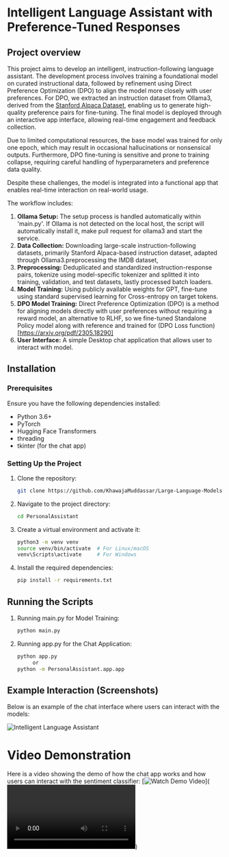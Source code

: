 # Intelligent Language Assistant with Preference-Tuned Responses

## Project overview

This project aims to develop an intelligent, instruction-following language assistant. The development process involves training a foundational model on curated instructional data, followed by refinement using Direct Preference Optimization (DPO) to align the model more closely with user preferences. For DPO, we extracted an instruction dataset from Ollama3, derived from the [Stanford Alpaca Dataset](https://github.com/tatsu-lab/stanford_alpaca/blob/main/alpaca_data.json), enabling us to generate high-quality preference pairs for fine-tuning. The final model is deployed through an interactive app interface, allowing real-time engagement and feedback collection.

Due to limited computational resources, the base model was trained for only one epoch, which may result in occasional hallucinations or nonsensical outputs. Furthermore, DPO fine-tuning is sensitive and prone to training collapse, requiring careful handling of hyperparameters and preference data quality.

Despite these challenges, the model is integrated into a functional app that enables real-time interaction on real-world usage.

The workflow includes:
1. **Ollama Setup:** The setup process is handled automatically within 'main.py'. If Ollama is not detected on the local host, the script will automatically install it, make pull request for ollama3 and start the service.
2. **Data Collection:** Downloading large-scale instruction-following datasets, primarily Stanford Alpaca-based instruction dataset, adapted through Ollama3.preprocessing the IMDB dataset, 
3. **Preprocessing:** Deduplicated and standardized instruction-response pairs, tokenize using model-specific tokenizer and splitted it into training, validation, and test datasets, lastly processed batch loaders.
4. **Model Training:** Using publicly available weights for GPT, fine-tune using standard supervised learning for Cross-entropy on target tokens.
5. **DPO Model Training:** Direct Preference Optimization (DPO) is a method for aligning models directly with user preferences without requiring a reward model, an alternative to RLHF, so we fine-tuned Standalone Policy model along with reference and trained for (DPO Loss function)[https://arxiv.org/pdf/2305.18290] 
6. **User Interface:** A simple Desktop chat application that allows user to interact with model.

## Installation

### Prerequisites
Ensure you have the following dependencies installed:
- Python 3.6+
- PyTorch
- Hugging Face Transformers
- threading
- tkinter (for the chat app)

### Setting Up the Project

1. Clone the repository:
   ```bash
   git clone https://github.com/KhawajaMuddassar/Large-Language-Models/PersonalAssistant.git

2. Navigate to the project directory:
   ```bash
   cd PersonalAssistant
3. Create a virtual environment and activate it:
   ```bash
   python3 -m venv venv
   source venv/bin/activate  # For Linux/macOS
   venv\Scripts\activate     # For Windows
4. Install the required dependencies:
   ```bash
   pip install -r requirements.txt

## Running the Scripts
   
1. Running main.py for Model Training:   
   ```bash
   python main.py   
2. Running app.py for the Chat Application:
   ```bash
   python app.py
        or 
   python -m PersonalAssistant.app.app

## Example Interaction (Screenshots)
Below is an example of the chat interface where users can interact with the models:

![Intelligent Language Assistant](https://github.com/KhawajaMuddassar/Large-Language-Models/blob/main/PersonalAssistant/app/img/app.PNG)

# Video Demonstration
Here is a video showing the demo of how the chat app works and how users can interact with the sentiment classifier:
[![Watch Demo Video](https://github.com/KhawajaMuddassar/Large-Language-Models/blob/main/PersonalAssistant/app/img/app.PNG)](<video controls src="https://github.com/KhawajaMuddassar/Large-Language-Models/blob/main/PersonalAssistant/app/img/Personal%20Assistant.mp4" title=".mp4"></video>)